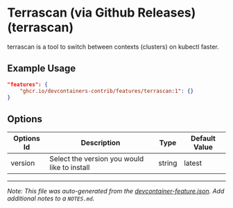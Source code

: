 

# Terrascan (via Github Releases) (terrascan)

terrascan is a tool to switch between contexts (clusters) on kubectl faster.

## Example Usage

```json
"features": {
    "ghcr.io/devcontainers-contrib/features/terrascan:1": {}
}
```

## Options

| Options Id | Description | Type | Default Value |
|-----|-----|-----|-----|
| version | Select the version you would like to install | string | latest |



---

_Note: This file was auto-generated from the [devcontainer-feature.json](https://github.com/devcontainers-contrib/features/blob/main/src/terrascan/devcontainer-feature.json).  Add additional notes to a `NOTES.md`._

